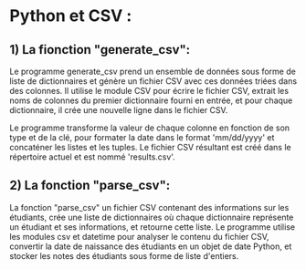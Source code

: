 # Python et CSV :
 
## 1) La fionction "generate_csv": 

Le programme generate_csv prend un ensemble de données sous forme de liste de dictionnaires et génère un fichier CSV avec ces données triées dans des colonnes. 
Il utilise le module CSV pour écrire le fichier CSV, extrait les noms de colonnes du premier dictionnaire fourni en entrée, et pour chaque dictionnaire, il crée une nouvelle ligne dans le fichier CSV. 

Le programme transforme la valeur de chaque colonne en fonction de son type et de la clé, pour formater la date dans le format 'mm/dd/yyyy' et concaténer les listes et les tuples. Le fichier CSV résultant est créé dans le répertoire actuel et est nommé 'results.csv'.

## 2) La fonction "parse_csv":

La fonction "parse_csv" un fichier CSV contenant des informations sur les étudiants, crée une liste de dictionnaires où chaque dictionnaire représente un étudiant et ses informations, et retourne cette liste. Le programme utilise les modules csv et datetime pour analyser le contenu du fichier CSV, convertir la date de naissance des étudiants en un objet de date Python, et stocker les notes des étudiants sous forme de liste d'entiers.
